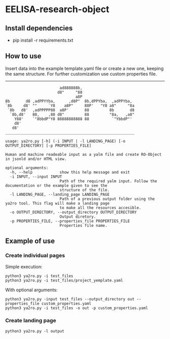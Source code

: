 # EELISA-research-object

## Install dependencies

* pip install -r requirements.txt

## How to use 

Insert data into the example template.yaml file or create a new one, keeping the same structure.
For further customization use custom properties file.

---

```
                        ad888888b,                         
                       d8"     "88                         
                               a8P                         
8b       d8 ,adPPYYba,      ,d8P"  8b,dPPYba,  ,adPPYba,   
`8b     d8' ""     `Y8    a8P"     88P'   "Y8 a8"     "8a  
 `8b   d8'  ,adPPPPP88  a8P'       88         8b       d8  
  `8b,d8'   88,    ,88 d8"         88         "8a,   ,a8"  
    Y88'    `"8bbdP"Y8 88888888888 88          `"YbbdP"'   
    d8'                                                    
   d8' 
_________________________________________________________
    
usage: ya2ro.py [-h] (-i INPUT | -l LANDING_PAGE) [-o OUTPUT_DIRECTORY] [-p PROPERTIES_FILE]

Human and machine readeable input as a yalm file and create RO-Object in jsonld and/or HTML view.

optional arguments:
  -h, --help            show this help message and exit
  -i INPUT, --input INPUT
                        Path of the required yalm input. Follow the documentation or the example given to see the
                        structure of the file.
  -l LANDING_PAGE, --landing_page LANDING_PAGE
                        Path of a previous output folder using the ya2ro tool. This flag will make a landing page
                        to make all the resources accesible.
  -o OUTPUT_DIRECTORY, --output_directory OUTPUT_DIRECTORY
                        Output diretory.
  -p PROPERTIES_FILE, --properties_file PROPERTIES_FILE
                        Properties file name.
```

## Example of use

### Create individual pages

Simple execution:

`python3 ya2ro.py -i test_files`   
`python3 ya2ro.py -i test_files/project_yemplate.yaml`   


With optional arguments:

`python3 ya2ro.py -input test_files --output_directory out --properties_file custom_properties.yaml`   
`python3 ya2ro.py -i test_files -o out -p custom_properties.yaml`

### Create landing page

`python3 ya2ro.py -l output`


